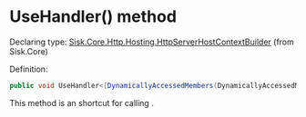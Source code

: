 <!--

Copyrights 2023 Sisk Framework - CypherPotato
Published under MIT license

!!! DO NOT EDIT THIS FILE !!!
This file was generated by a tool in the Sisk package. To edit the information in this documentation,
edit the XML documentation present in the Sisk source code.

-->


# UseHandler() method

Declaring type: [Sisk.Core.Http.Hosting.HttpServerHostContextBuilder](/read?q=/contents/spec/Sisk.Core.Http.Hosting.HttpServerHostContextBuilder.md) (from Sisk.Core)


Definition:

```cs
public void UseHandler<[DynamicallyAccessedMembers(DynamicallyAccessedMemberTypes.PublicMethods)] THandler>() where THandler : HttpServerHandler, new()
```

This method is an shortcut for calling <see cref="M:Sisk.Core.Http.HttpServer.RegisterHandler``1" />.

